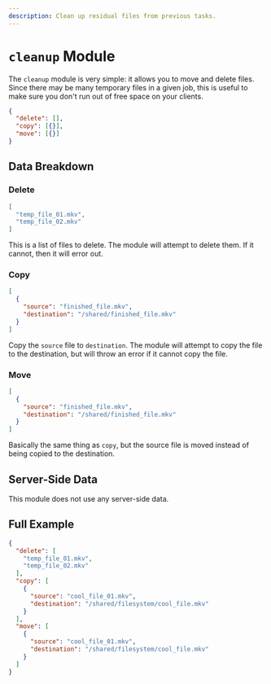 ```yaml
---
description: Clean up residual files from previous tasks.
---
```


# `cleanup` Module

The `cleanup` module is very simple: it allows you to move and delete files.  Since there may be many temporary files in a given job, this is useful to make sure you don't run out of free space on your clients.

```json title="Task Skeleton"
{
  "delete": [],
  "copy": [{}],
  "move": [{}]
}
```

## Data Breakdown

### Delete

```json
[
  "temp_file_01.mkv",
  "temp_file_02.mkv"
]
```

This is a list of files to delete.  The module will attempt to delete them.  If it cannot, then it will error out.

### Copy

```json
[
  {
    "source": "finished_file.mkv",
    "destination": "/shared/finished_file.mkv"
  }
]
```

Copy the `source` file to `destination`.  The module will attempt to copy the file to the destination, but will throw an error if it cannot copy the file.

### Move

```json
[
  {
    "source": "finished_file.mkv",
    "destination": "/shared/finished_file.mkv"
  }
]
```

Basically the same thing as `copy`, but the source file is moved instead of being copied to the destination.

## Server-Side Data

This module does not use any server-side data.

## Full Example

```json
{
  "delete": [
    "temp_file_01.mkv",
    "temp_file_02.mkv"
  ],
  "copy": [
    {
      "source": "cool_file_01.mkv",
      "destination": "/shared/filesystem/cool_file.mkv"
    }
  ],
  "move": [
    {
      "source": "cool_file_01.mkv",
      "destination": "/shared/filesystem/cool_file.mkv"
    }
  ]
}
```